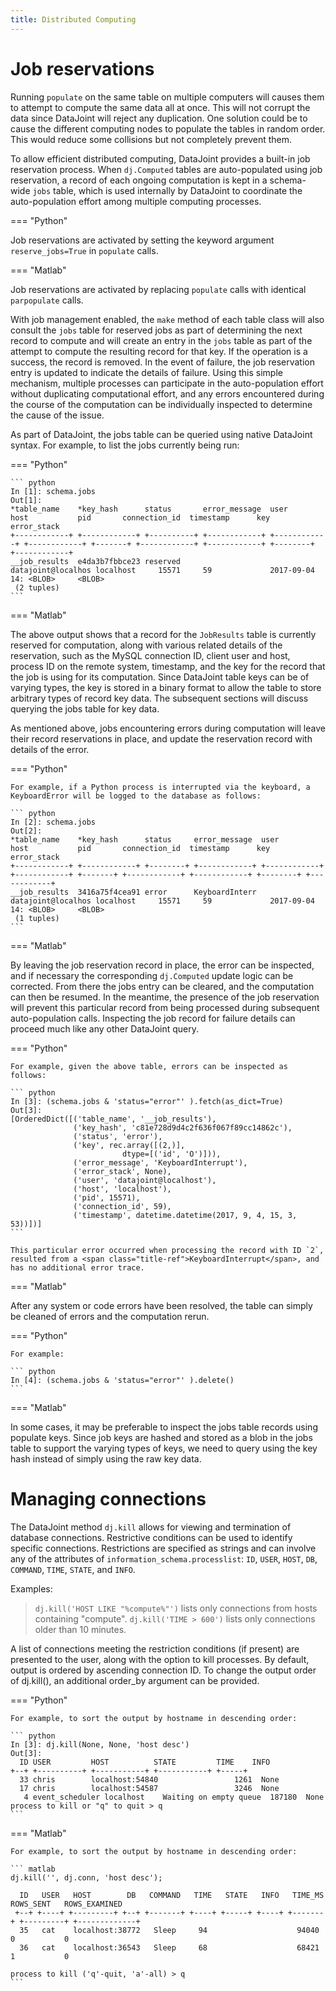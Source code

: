 ```yaml
---
title: Distributed Computing
---
```


# Job reservations

Running `populate` on the same table on multiple computers will causes
them to attempt to compute the same data all at once. This will not
corrupt the data since DataJoint will reject any duplication. One
solution could be to cause the different computing nodes to populate the
tables in random order. This would reduce some collisions but not
completely prevent them.

To allow efficient distributed computing, DataJoint provides a built-in
job reservation process. When `dj.Computed` tables are auto-populated
using job reservation, a record of each ongoing computation is kept in a
schema-wide `jobs` table, which is used internally by DataJoint to
coordinate the auto-population effort among multiple computing
processes.

=== "Python"

  Job reservations are activated by setting the keyword argument
  `reserve_jobs=True` in `populate` calls.

=== "Matlab"

  Job reservations are activated by replacing `populate` calls with
  identical `parpopulate` calls.

With job management enabled, the `make` method of each table class will
also consult the `jobs` table for reserved jobs as part of determining
the next record to compute and will create an entry in the `jobs` table
as part of the attempt to compute the resulting record for that key. If
the operation is a success, the record is removed. In the event of
failure, the job reservation entry is updated to indicate the details of
failure. Using this simple mechanism, multiple processes can participate
in the auto-population effort without duplicating computational effort,
and any errors encountered during the course of the computation can be
individually inspected to determine the cause of the issue.

As part of DataJoint, the jobs table can be queried using native
DataJoint syntax. For example, to list the jobs currently being run:

=== "Python"

    ``` python
    In [1]: schema.jobs
    Out[1]:
    *table_name    *key_hash      status       error_message  user           host           pid       connection_id  timestamp      key        error_stack
    +------------+ +------------+ +----------+ +------------+ +------------+ +------------+ +-------+ +------------+ +------------+ +--------+ +------------+
    __job_results  e4da3b7fbbce23 reserved                    datajoint@localhos localhost     15571     59             2017-09-04 14: <BLOB>     <BLOB>
     (2 tuples)
    ```

=== "Matlab"

The above output shows that a record for the `JobResults` table is
currently reserved for computation, along with various related details
of the reservation, such as the MySQL connection ID, client user and
host, process ID on the remote system, timestamp, and the key for the
record that the job is using for its computation. Since DataJoint table
keys can be of varying types, the key is stored in a binary format to
allow the table to store arbitrary types of record key data. The
subsequent sections will discuss querying the jobs table for key data.

As mentioned above, jobs encountering errors during computation will
leave their record reservations in place, and update the reservation
record with details of the error.

=== "Python"

    For example, if a Python process is interrupted via the keyboard, a
    KeyboardError will be logged to the database as follows:

    ``` python
    In [2]: schema.jobs
    Out[2]:
    *table_name    *key_hash      status     error_message  user           host           pid       connection_id  timestamp      key        error_stack
    +------------+ +------------+ +--------+ +------------+ +------------+ +------------+ +-------+ +------------+ +------------+ +--------+ +------------+
    __job_results  3416a75f4cea91 error      KeyboardInterr datajoint@localhos localhost     15571     59             2017-09-04 14: <BLOB>     <BLOB>
     (1 tuples)
    ```

=== "Matlab"

By leaving the job reservation record in place, the error can be
inspected, and if necessary the corresponding `dj.Computed` update logic
can be corrected. From there the jobs entry can be cleared, and the
computation can then be resumed. In the meantime, the presence of the
job reservation will prevent this particular record from being processed
during subsequent auto-population calls. Inspecting the job record for
failure details can proceed much like any other DataJoint query.

=== "Python"

    For example, given the above table, errors can be inspected as follows:

    ``` python
    In [3]: (schema.jobs & 'status="error"' ).fetch(as_dict=True)
    Out[3]:
    [OrderedDict([('table_name', '__job_results'),
                  ('key_hash', 'c81e728d9d4c2f636f067f89cc14862c'),
                  ('status', 'error'),
                  ('key', rec.array([(2,)],
                             dtype=[('id', 'O')])),
                  ('error_message', 'KeyboardInterrupt'),
                  ('error_stack', None),
                  ('user', 'datajoint@localhost'),
                  ('host', 'localhost'),
                  ('pid', 15571),
                  ('connection_id', 59),
                  ('timestamp', datetime.datetime(2017, 9, 4, 15, 3, 53))])]
    ```

    This particular error occurred when processing the record with ID `2`,
    resulted from a <span class="title-ref">KeyboardInterrupt</span>, and
    has no additional error trace.

=== "Matlab"

After any system or code errors have been resolved, the table can simply
be cleaned of errors and the computation rerun.

=== "Python"

    For example:

    ``` python
    In [4]: (schema.jobs & 'status="error"' ).delete()
    ```

=== "Matlab"

In some cases, it may be preferable to inspect the jobs table records
using populate keys. Since job keys are hashed and stored as a blob in
the jobs table to support the varying types of keys, we need to query
using the key hash instead of simply using the raw key data.

# Managing connections

The DataJoint method `dj.kill` allows for viewing and termination of
database connections. Restrictive conditions can be used to identify
specific connections. Restrictions are specified as strings and can
involve any of the attributes of `information_schema.processlist`: `ID`,
`USER`, `HOST`, `DB`, `COMMAND`, `TIME`, `STATE`, and `INFO`.

Examples:

> `dj.kill('HOST LIKE "%compute%"')` lists only connections from hosts
> containing "compute". `dj.kill('TIME > 600')` lists only connections
> older than 10 minutes.

A list of connections meeting the restriction conditions (if present)
are presented to the user, along with the option to kill processes. By
default, output is ordered by ascending connection ID. To change the
output order of dj.kill(), an additional order_by argument can be
provided.

=== "Python"

    For example, to sort the output by hostname in descending order:

    ``` python
    In [3]: dj.kill(None, None, 'host desc')
    Out[3]:
      ID USER         HOST          STATE         TIME    INFO
    +--+ +----------+ +-----------+ +-----------+ +-----+
      33 chris        localhost:54840                 1261  None
      17 chris        localhost:54587                 3246  None
       4 event_scheduler localhost    Waiting on empty queue  187180  None
    process to kill or "q" to quit > q
    ```

=== "Matlab"

    For example, to sort the output by hostname in descending order:

    ``` matlab
    dj.kill('', dj.conn, 'host desc');

      ID   USER   HOST        DB   COMMAND   TIME   STATE   INFO   TIME_MS   ROWS_SENT   ROWS_EXAMINED
     +--+ +----+ +---------+ +--+ +-------+ +----+ +-----+ +----+ +-------+ +---------+ +-------------+
      35   cat    localhost:38772   Sleep     94                    94040     0           0
      36   cat    localhost:36543   Sleep     68                    68421     1           0

    process to kill ('q'-quit, 'a'-all) > q
    ```

